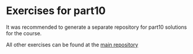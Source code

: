 # Exercises for part10 

It was recommended to generate a separate repository for part10 solutions for the course.

All other exercises can be found at the [main repository](https://github.com/LateNightCoder0815/fullstackopen)
